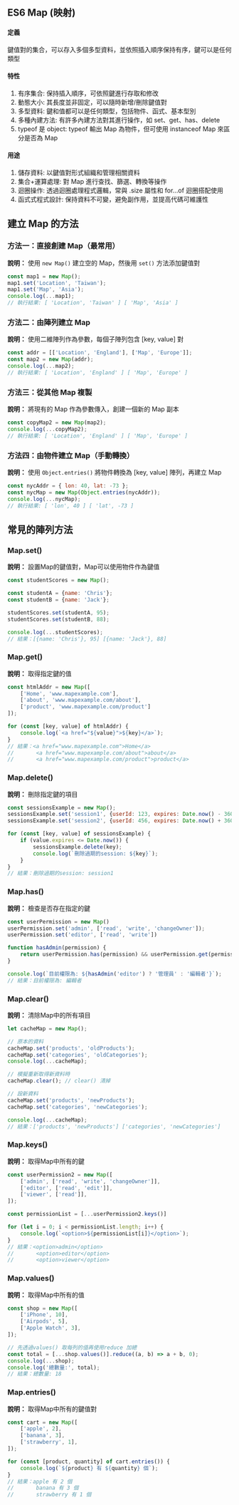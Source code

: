## ES6 Map (映射)
#### 定義
鍵值對的集合，可以存入多個多型資料，並依照插入順序保持有序，鍵可以是任何類型
#### 特性
1. 有序集合: 保持插入順序，可依照鍵進行存取和修改
2. 動態大小: 其長度並非固定，可以隨時新增/刪除鍵值對
3. 多型資料: 鍵和值都可以是任何類型，包括物件、函式、基本型別
4. 多種內建方法: 有許多內建方法對其進行操作，如 set、get、has、delete
5. typeof 是 object: typeof 輸出 Map 為物件，但可使用 instanceof Map 來區分是否為 Map
#### 用途
1. 儲存資料: 以鍵值對形式組織和管理相關資料
2. 集合+運算處理: 對 Map 進行查找、篩選、轉換等操作
3. 迴圈操作: 透過迴圈處理程式邏輯，常與 .size 屬性和 for...of 迴圈搭配使用
4. 函式式程式設計: 保持資料不可變，避免副作用，並提高代碼可維護性

## 建立 Map 的方法
### 方法一：直接創建 Map（最常用）
**說明：** 使用 `new Map()` 建立空的 Map，然後用 `set()` 方法添加鍵值對
```js
const map1 = new Map();
map1.set('Location', 'Taiwan');
map1.set('Map', 'Asia');
console.log(...map1);
// 執行結果: [ 'Location', 'Taiwan' ] [ 'Map', 'Asia' ]
```

### 方法二：由陣列建立 Map
**說明：** 使用二維陣列作為參數，每個子陣列包含 [key, value] 對
```js
const addr = [['Location', 'England'], ['Map', 'Europe']];
const map2 = new Map(addr);
console.log(...map2);
// 執行結果: [ 'Location', 'England' ] [ 'Map', 'Europe' ]
```

### 方法三：從其他 Map 複製
**說明：** 將現有的 Map 作為參數傳入，創建一個新的 Map 副本
```js
const copyMap2 = new Map(map2);
console.log(...copyMap2);
// 執行結果: [ 'Location', 'England' ] [ 'Map', 'Europe' ]
```

### 方法四：由物件建立 Map（手動轉換）
**說明：** 使用 `Object.entries()` 將物件轉換為 [key, value] 陣列，再建立 Map
```js
const nycAddr = { lon: 40, lat: -73 };
const nycMap = new Map(Object.entries(nycAddr));
console.log(...nycMap);
// 執行結果: [ 'lon', 40 ] [ 'lat', -73 ]
```

## 常見的陣列方法
### Map.set()
**說明：** 設置Map的鍵值對，Map可以使用物件作為鍵值
```js
const studentScores = new Map();

const studentA = {name: 'Chris'};
const studentB = {name: 'Jack'};

studentScores.set(studentA, 95);
studentScores.set(studentB, 88);

console.log(...studentScores);
// 結果：[{name: 'Chris'}, 95] [{name: 'Jack'}, 88]
```

### Map.get()
**說明：** 取得指定鍵的值
```js
const htmlAddr = new Map([
    ['Home', 'www.mapexample.com'], 
    ['about', 'www.mapexample.com/about'], 
    ['product', 'www.mapexample.com/product']
]);

for (const [key, value] of htmlAddr) {
    console.log(`<a href="${value}">${key}</a>`);
}
// 結果：<a href="www.mapexample.com">Home</a>
//       <a href="www.mapexample.com/about">about</a>
//       <a href="www.mapexample.com/product">product</a>
```

### Map.delete()
**說明：** 刪除指定鍵的項目
```js
const sessionsExample = new Map();
sessionsExample.set('session1', {userId: 123, expires: Date.now() - 3600 * 1000});
sessionsExample.set('session2', {userId: 456, expires: Date.now() + 3600 * 1000});

for (const [key, value] of sessionsExample) {
    if (value.expires <= Date.now()) {
        sessionsExample.delete(key);
        console.log(`刪除過期的session: ${key}`);
    }
}
// 結果：刪除過期的session: session1
```

### Map.has()
**說明：** 檢查是否存在指定的鍵
```js
const userPermission = new Map()
userPermission.set('admin', ['read', 'write', 'changeOwner']);
userPermission.set('editor', ['read', 'write'])

function hasAdmin(permission) {
    return userPermission.has(permission) && userPermission.get(permission).includes('changeOwner');
}

console.log(`目前權限為: ${hasAdmin('editor') ? '管理員' : '編輯者'}`);
// 結果：目前權限為: 編輯者
```

### Map.clear()
**說明：** 清除Map中的所有項目
```js
let cacheMap = new Map();

// 原本的資料
cacheMap.set('products', 'oldProducts');
cacheMap.set('categories', 'oldCategories');
console.log(...cacheMap);

// 模擬重新取得新資料時
cacheMap.clear(); // clear() 清掉

// 設新資料
cacheMap.set('products', 'newProducts');
cacheMap.set('categories', 'newCategories');

console.log(...cacheMap);
// 結果：['products', 'newProducts'] ['categories', 'newCategories']
```

### Map.keys()
**說明：** 取得Map中所有的鍵
```js
const userPermission2 = new Map([
    ['admin', ['read', 'write', 'changeOwner']],
    ['editor', ['read', 'edit']],
    ['viewer', ['read']],
]);

const permissionList = [...userPermission2.keys()]

for (let i = 0; i < permissionList.length; i++) {
    console.log(`<option>${permissionList[i]}</option>`);
}
// 結果：<option>admin</option>
//       <option>editor</option>
//       <option>viewer</option>
```

### Map.values()
**說明：** 取得Map中所有的值
```js
const shop = new Map([
    ['iPhone', 10],
    ['Airpods', 5],
    ['Apple Watch', 3],
]);

// 先透過values() 取每列的值再使用reduce 加總
const total = [...shop.values()].reduce((a, b) => a + b, 0);
console.log(...shop);
console.log('總數量:', total);
// 結果：總數量: 18
```

### Map.entries()
**說明：** 取得Map中所有的鍵值對
```js
const cart = new Map([
    ['apple', 2],
    ['banana', 3],
    ['strawberry', 1],
]);

for (const [product, quantity] of cart.entries()) {
    console.log(`${product} 有 ${quantity} 個`);
}
// 結果：apple 有 2 個
//       banana 有 3 個
//       strawberry 有 1 個
```